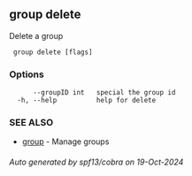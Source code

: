 ##  group delete

Delete a group

```
 group delete [flags]
```

### Options

```
      --groupID int   special the group id
  -h, --help          help for delete
```

### SEE ALSO

* [ group](_group.md)	 - Manage groups

###### Auto generated by spf13/cobra on 19-Oct-2024
